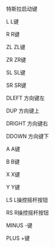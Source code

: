 特斯拉启动键

L	L键

R	R键

ZL	ZL键

ZR	ZR键

SL	SL键

SR	SR键

DLEFT	方向键左

DUP	方向键上

DRIGHT	方向键右

DDOWN	方向键下

A	A键

B	B键

X	X键

Y	Y键

LS	L操控摇杆按钮

RS	R操控摇杆按钮

MINUS	-键

PLUS	+键
